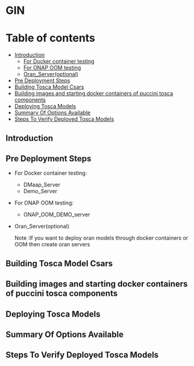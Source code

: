 # GIN 
Table of contents
=================
<!--ts-->
   * [Introduction](#Introduction)
     * [For Docker container testing](#For-Docker-container-testing)
     * [For ONAP OOM testing](#For-NAP-OOM-testing)
     * [Oran_Server(optional)](#Oran-Server-(optional))
   * [Pre Deployment Steps](#Pre-Deployment-Steps)
   * [Building Tosca Model Csars](#Building-Tosca-Model-Csars)
   * [Building images and starting docker containers of puccini tosca components](#Building-images-nd-starting-docker-containers-of-puccini-tosca-components)
   * [Deploying Tosca Models](#Deploying-Tosca-Models)
   * [Summary Of Options Available](#Summary-Of-Options-Available)
   * [Steps To Verify Deployed Tosca Models](#Steps-To-Verify-Deployed-Tosca-Models)
<!--te-->  

## Introduction

## Pre Deployment Steps

  - For Docker container testing: 
    - DMaap_Server
    - Demo_Server
	  	  
  - For ONAP OOM testing: 
    - ONAP_OOM_DEMO_server
   
  - Oran_Server(optional)
    
	Note :If you want to deploy oran models through docker containers or OOM then create oran servers

## Building Tosca Model Csars

## Building images and starting docker containers of puccini tosca components

## Deploying Tosca Models

## Summary Of Options Available

## Steps To Verify Deployed Tosca Models

